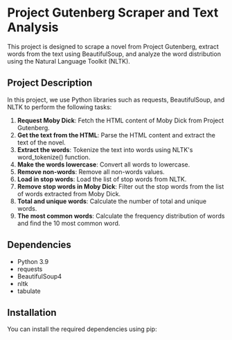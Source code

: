 # Project Gutenberg Scraper and Text Analysis

This project is designed to scrape a novel from Project Gutenberg, extract words from the text using BeautifulSoup, and
analyze the word distribution using the Natural Language Toolkit (NLTK).

## Project Description

In this project, we use Python libraries such as requests, BeautifulSoup, and NLTK to perform the following tasks:

1. **Request Moby Dick**: Fetch the HTML content of Moby Dick from Project Gutenberg.
2. **Get the text from the HTML**: Parse the HTML content and extract the text of the novel.
3. **Extract the words**: Tokenize the text into words using NLTK's word_tokenize() function.
4. **Make the words lowercase**: Convert all words to lowercase.
5. **Remove non-words**: Remove all non-words values.
6. **Load in stop words**: Load the list of stop words from NLTK.
7. **Remove stop words in Moby Dick**: Filter out the stop words from the list of words extracted from Moby Dick.
8. **Total and unique words**: Calculate the number of total and unique words.
9. **The most common words**: Calculate the frequency distribution of words and find the 10 most common word.

## Dependencies

- Python 3.9
- requests
- BeautifulSoup4
- nltk
- tabulate

## Installation

You can install the required dependencies using pip:

